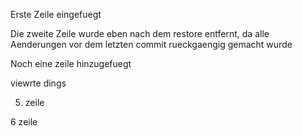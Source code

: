 Erste Zeile eingefuegt

Die zweite Zeile wurde eben nach dem restore entfernt, da alle Aenderungen vor dem letzten commit rueckgaengig gemacht wurde

Noch eine zeile hinzugefuegt

viewrte dings

5. zeile

6 zeile

